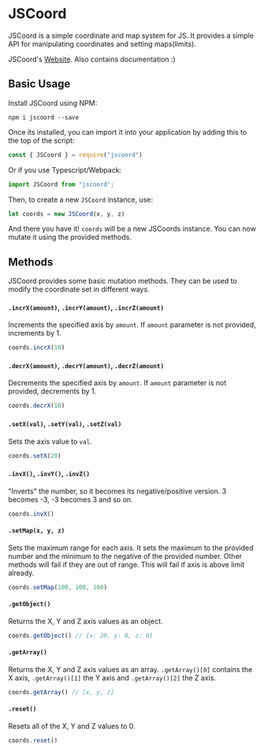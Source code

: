 # JSCoord  

JSCoord is a simple coordinate and map system for JS. It provides a simple API for manipulating coordinates and setting maps(limits).  

JSCoord's [Website](https://coord.js.org). Also contains documentation :)  

## Basic Usage  

Install JSCoord using NPM:

```
npm i jscoord --save
```

Once its installed, you can import it into your application by adding this to the top of the script:

```js
const { JSCoord } = require("jscoord")
```

Or if you use Typescript/Webpack:

```ts
import JSCoord from "jscoord";
```

Then, to create a new `JSCoord` instance, use:

```js
let coords = new JSCoord(x, y, z)
```

And there you have it! `coords` will be a new JSCoords instance. You can now mutate it using the provided methods.

## Methods

JSCoord provides some basic mutation methods. They can be used to modify the coordinate set in different ways.

#### `.incrX(amount)`, `.incrY(amount)`, `.incrZ(amount)`

Increments the specified axis by `amount`. If `amount` parameter is not provided, increments by 1.

```js
coords.incrX(10)
```

#### `.decrX(amount)`, `.decrY(amount)`, `.decrZ(amount)`

Decrements the specified axis by `amount`. If `amount` parameter is not provided, decrements by 1.

```js
coords.decrX(10)
```

#### `.setX(val)`, `.setY(val)`, `.setZ(val)`

Sets the axis value to `val`.

```js
coords.setX(20)
```

#### `.invX()`, `.invY()`, `.invZ()`

"Inverts" the number, so it becomes its negative/positive version. 3 becomes -3, -3 becomes 3 and so on.

```js
coords.invX()
```

#### `.setMap(x, y, z)`

Sets the maximum range for each axis. It sets the maximum to the provided number and the minimum to the negative of the provided number. Other methods will fail if they are out of range. This will fail if axis is above limit already.

```js
coords.setMap(100, 100, 100)
```

#### `.getObject()`

Returns the X, Y and Z axis values as an object.

```js
coords.getObject() // {x: 20, y: 0, z: 0}
```

#### `.getArray()`

Returns the X, Y and Z axis values as an array. `.getArray()[0]` contains the X axis, `.getArray()[1]` the Y axis and `.getArray()[2]` the Z axis.

```js
coords.getArray() // [x, y, z]
```

#### `.reset()`

Resets all of the X, Y and Z values to 0.

```js
coords.reset()
```
